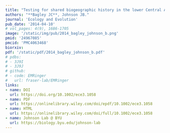 ```yaml
---
title: "Testing for shared biogeographic history in the lower Central American freshwater fish assemblage using comparative phylogeography: concerted, independent, or multiple evolutionary responses?"
authors: "**Bagley JC**, Johnson JB."
journal: 'Ecology and Evolution'
pub_date: '2014-04-10'
# vol_pages: 4(9), 1686-1705
image: '/static/img/pub/2014_bagley_johnson_b.png'
pmid: '24967085'
pmcid: 'PMC4063468'
biorxiv: 
pdf: '/static/pdf/2014_bagley_johnson_b.pdf'
# pdbs:
# - 3J9I
# - 3J9J
# github:
# - code: EMRinger
#   url: fraser-lab/EMRinger
links:
- name: DOI
  url: https://doi.org/10.1002/ece3.1058
- name: PDF
  url: https://onlinelibrary.wiley.com/doi/epdf/10.1002/ece3.1058
- name: HTML
  url: https://onlinelibrary.wiley.com/doi/full/10.1002/ece3.1058
- name: Johnson Lab @ BYU
  url: https://biology.byu.edu/johnson-lab
---
```

